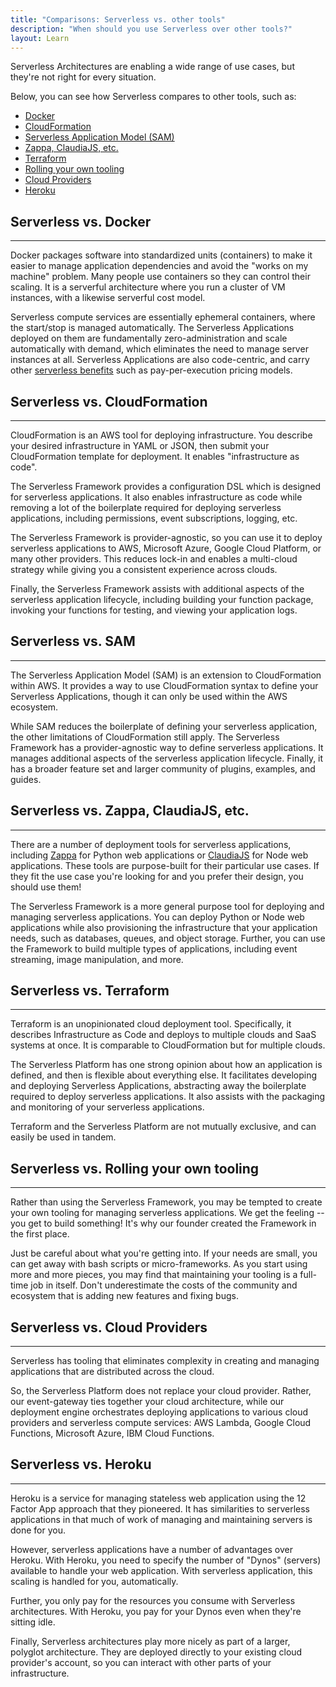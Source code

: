 ```yaml
---
title: "Comparisons: Serverless vs. other tools"
description: "When should you use Serverless over other tools?"
layout: Learn
---
```


Serverless Architectures are enabling a wide range of use cases, but they're not right for every situation.

Below, you can see how Serverless compares to other tools, such as:

- [Docker](#serverless-vs-docker)
- [CloudFormation](#serverless-vs-cloudformation)
- [Serverless Application Model (SAM)](#serverless-vs-sam)
- [Zappa, ClaudiaJS, etc.](#serverless-vs-zappa-claudiajs-etc)
- [Terraform](#serverless-vs-terraform)
- [Rolling your own tooling](#serverless-vs-rolling-your-own-tooling)
- [Cloud Providers](#serverless-vs-cloud-providers)
- [Heroku](#serverless-vs-heroku)

## Serverless vs. Docker
----

Docker packages software into standardized units (containers) to make it easier to manage application dependencies and avoid the "works on my machine" problem. Many people use containers so they can control their scaling. It is a serverful architecture where you run a cluster of VM instances, with a likewise serverful cost model.

Serverless compute services are essentially ephemeral containers, where the start/stop is managed automatically. The Serverless Applications deployed on them are fundamentally zero-administration and scale automatically with demand, which eliminates the need to manage server instances at all. Serverless Applications are also code-centric, and carry other [serverless benefits](./#serverless-benefits) such as pay-per-execution pricing models.

## Serverless vs. CloudFormation
----

CloudFormation is an AWS tool for deploying infrastructure. You describe your desired infrastructure in YAML or JSON, then submit your CloudFormation template for deployment. It enables "infrastructure as code".

The Serverless Framework provides a configuration DSL which is designed for serverless applications. It also enables infrastructure as code while removing a lot of the boilerplate required for deploying serverless applications, including permissions, event subscriptions, logging, etc.

The Serverless Framework is provider-agnostic, so you can use it to deploy serverless applications to AWS, Microsoft Azure, Google Cloud Platform, or many other providers. This reduces lock-in and enables a multi-cloud strategy while giving you a consistent experience across clouds.

Finally, the Serverless Framework assists with additional aspects of the serverless application lifecycle, including building your function package, invoking your functions for testing, and viewing your application logs.

## Serverless vs. SAM
----

The Serverless Application Model (SAM) is an extension to CloudFormation within AWS. It provides a way to use CloudFormation syntax to define your Serverless Applications, though it can only be used within the AWS ecosystem.

While SAM reduces the boilerplate of defining your serverless application, the other limitations of CloudFormation still apply. The Serverless Framework has a provider-agnostic way to define serverless applications. It manages additional aspects of the serverless application lifecycle. Finally, it has a broader feature set and larger community of plugins, examples, and guides.

## Serverless vs. Zappa, ClaudiaJS, etc.
----

There are a number of deployment tools for serverless applications, including [Zappa](https://github.com/Miserlou/Zappa) for Python web applications or [ClaudiaJS](https://github.com/claudiajs/claudia) for Node web applications. These tools are purpose-built for their particular use cases. If they fit the use case you're looking for and you prefer their design, you should use them!

The Serverless Framework is a more general purpose tool for deploying and managing serverless applications. You can deploy Python or Node web applications while also provisioning the infrastructure that your application needs, such as databases, queues, and object storage. Further, you can use the Framework to build multiple types of applications, including event streaming, image manipulation, and more.

## Serverless vs. Terraform
----

Terraform is an unopinionated cloud deployment tool. Specifically, it describes Infrastructure as Code and deploys to multiple clouds and SaaS systems at once. It is comparable to CloudFormation but for multiple clouds.

The Serverless Platform has one strong opinion about how an application is defined, and then is flexible about everything else. It facilitates developing and deploying Serverless Applications, abstracting away the boilerplate required to deploy serverless applications. It also assists with the packaging and monitoring of your serverless applications.

Terraform and the Serverless Platform are not mutually exclusive, and can easily be used in tandem.

## Serverless vs. Rolling your own tooling
----

Rather than using the Serverless Framework, you may be tempted to create your own tooling for managing serverless applications. We get the feeling -- you get to build something! It's why our founder created the Framework in the first place.

Just be careful about what you're getting into. If your needs are small, you can get away with bash scripts or micro-frameworks. As you start using more and more pieces, you may find that maintaining your tooling is a full-time job in itself. Don't underestimate the costs of the community and ecosystem that is adding new features and fixing bugs.

## Serverless vs. Cloud Providers
----

Serverless has tooling that eliminates complexity in creating and managing applications that are distributed across the cloud.

So, the Serverless Platform does not replace your cloud provider. Rather, our event-gateway ties together your cloud architecture, while our deployment engine orchestrates deploying applications to various cloud providers and serverless compute services: AWS Lambda, Google Cloud Functions, Microsoft Azure, IBM Cloud Functions.

## Serverless vs. Heroku
----

Heroku is a service for managing stateless web application using the 12 Factor App approach that they pioneered. It has similarities to serverless applications in that much of work of managing and maintaining servers is done for you.

However, serverless applications have a number of advantages over Heroku. With Heroku, you need to specify the number of "Dynos" (servers) available to handle your web application. With serverless application, this scaling is handled for you, automatically.

Further, you only pay for the resources you consume with Serverless architectures. With Heroku, you pay for your Dynos even when they're sitting idle.

Finally, Serverless architectures play more nicely as part of a larger, polyglot architecture. They are deployed directly to your existing cloud provider's account, so you can interact with other parts of your infrastructure.
